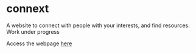 # connext
A website to connect with people with your interests, and find resources. Work under progress

Access the webpage [here](https://connext-hack.herokuapp.com/)